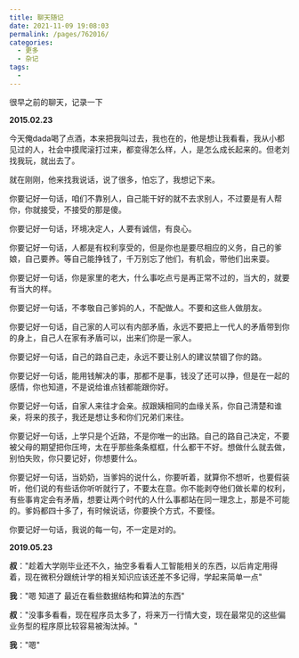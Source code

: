 ```yaml
---
title: 聊天随记
date: 2021-11-09 19:08:03
permalink: /pages/762016/
categories:
  - 更多
  - 杂记
tags:
  - 
---
```

很早之前的聊天，记录一下

<!--more-->

**2015.02.23**

今天俺dada喝了点酒，本来把我叫过去，我也在的，他是想让我看看，我从小都见过的人，社会中摸爬滚打过来，都变得怎么样，人，是怎么成长起来的。但老刘找我玩，就出去了。

就在刚刚，他来找我说话，说了很多，怕忘了，我想记下来。

你要记好一句话，咱们不靠别人，自己能干好的就不去求别人，不过要是有人帮你，你就接受，不接受的那是傻。

你要记好一句话，环境决定人，人要有诚信，有良心。

你要记好一句话，人都是有权利享受的，但是你也是要尽相应的义务，自己的爹娘，自己要养。等自己能挣钱了，千万别忘了他们，有机会，带他们出来耍。

你要记好一句话，你是家里的老大，什么事吃点亏是再正常不过的，当大的，就要有当大的样。

你要记好一句话，不孝敬自己爹妈的人，不配做人。不要和这些人做朋友。

你要记好一句话，自己家的人可以有内部矛盾，永远不要把上一代人的矛盾带到你的身上，自己人在家有矛盾可以，出来们你是一家人。

你要记好一句话，自己的路自己走，永远不要让别人的建议禁锢了你的路。

你要记好一句话，能用钱解决的事，那都不是事，钱没了还可以挣，但是在一起的感情，你也知道，不是说给谁点钱都能跟你好。

你要记好一句话，自家人来往才会亲。叔跟姨相同的血缘关系，你自己清楚和谁亲，将来的孩子，我还是想让多和你们兄弟们来往。

你要记好一句话，上学只是个近路，不是你唯一的出路。自己的路自己决定，不要被父母的期望把你压垮，太在乎那些条条框框，什么都干不好。想做什么就去做，别怕失败，你只要记好，你想要什么。

你要记好一句话，当奶奶，当爹妈的说什么，你要听着，就算你不想听，也要假装听，他们说的有些话你听听就行了，不要太在意。你不能剥夺他们做长辈的权利，有些事肯定会有矛盾，想要让两个时代的人什么事都站在同一理念上，那是不可能的。爹妈都四十多了，有时候说话，你要换个方式，不要怪。

你要记好一句话，我说的每一句，不一定是对的。

**2019.05.23**

**叔**："趁着大学刚毕业还不久，抽空多看看人工智能相关的东西，以后肯定用得着，现在微积分跟统计学的相关知识应该还差不多记得，学起来简单一点"

**我**："嗯 知道了  最近在看些数据结构和算法的东西"

**叔**："没事多看看，现在程序员太多了，将来万一行情大变，现在最常见的这些偏业务型的程序原比较容易被淘汰掉。"

**我**："嗯"